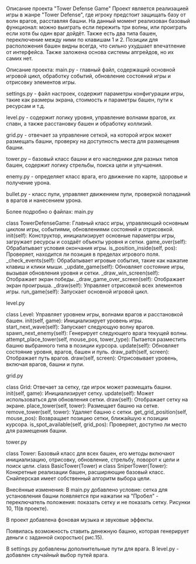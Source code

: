 Описание проекта "Tower Defense Game" Проект является реализацией игры в жанре "Tower Defense", где игроку предстоит
защищать базу от волн врагов, расставляя башни. На данный момент реализован базовый функционал: можно выиграть если
пережить три волны, или проиграть если хотя бы один враг дойдёт. Также есть два типа башен, переключение между ними по
клавишам 1 и 2. Позиции для расположения башен видны всегда, что сильно ухудшает впечатление от интерфейса. Также заложена
основа системы апгрейдов, но их самих нет.

Описание проекта: main.py - главный файл, содержащий основной игровой цикл, обработку событий, обновление состояний игры
и отрисовку элементов игры.

settings.py - файл настроек, содержит параметры конфигурации игры, такие как размеры экрана, стоимость и параметры башен,
пути к ресурсам и т.д.

level.py - содержит логику уровня, управление волнами врагов, их спавн, а также расстановку башен и обработку коллизий.

grid.py - отвечает за управление сеткой, на которой игрок может размещать башни, проверку на доступность места для 
размещения башни.

tower.py – базовый класс башни и его наследники для разных типов башен, содержит логику стрельбы, поиска цели и улучшения.

enemy.py - определяет класс врага, его движение по карте, здоровье и получение урона.

bullet.py - класс пули, управляет движением пули, проверкой попаданий в врагов и нанесением урона.

Более подробно о файлах: main.py

class TowerDefenseGame: Главный класс игры, управляющий основным циклом игры, событиями, обновлениями состояний и 
отрисовкой. init(self): Конструктор, инициализирует основные параметры игры, загружает ресурсы и создаёт объекты уровня
и сетки. game_over(self): Обрабатывает условия окончания игры. is_position_inside(self, pos): Проверяет, находится ли
позиция в пределах игрового поля. _check_events(self): Обрабатывает игровые события, такие как нажатие клавиш и клики 
мыши. _update_game(self): Обновляет состояние игры, вызывая обновления уровня и сетки. _draw_win_screen(self): Отображает
экран победы. _draw_game_over_screen(self): Отображает экран проигрыша. _draw(self): Управляет отрисовкой всех элементов
игры. run_game(self): Запускает основной игровой цикл.

level.py

class Level: Управляет уровнем игры, волнами врагов и расстановкой башен. init(self, game): Инициализирует уровень игры. start_next_wave(self): Запускает следующую волну врагов. spawn_next_enemy(self): Генерирует следующего врага текущей волны. attempt_place_tower(self, mouse_pos, tower_type): Пытается разместить башню выбранного типа в позиции курсора. update(self): Обновляет состояние уровня, врагов, башен и пуль. draw_path(self, screen): Отображает путь врагов. draw(self, screen): Отрисовывает уровень, включая врагов, башни и пули.

grid.py

class Grid: Отвечает за сетку, где игрок может размещать башни. init(self, game): Инициализирует сетку. update(self): Может использоваться для обновления сетки. draw(self): Отображает сетку на экране. place_tower(self, tower): Размещает башню на сетке. remove_tower(self, tower): Удаляет башню с сетки. get_grid_position(self, mouse_pos): Возвращает позицию сетки, ближайшую к позиции курсора. is_spot_available(self, grid_pos): Проверяет, доступно ли место для размещения башни.

tower.py

class Tower: Базовый класс для всех башен, его методы включают инициализацию, отрисовку, обновление, стрельбу, поворот к цели и поиск цели. class BasicTower(Tower) и class SniperTower(Tower): Конкретные реализации башен, расширяющие базовый класс. Снайперская имеет собственный алгоритм выбора цели.

Внесённые изменения: В main.py добавлено условие: сетка для установления башни появляется при нажатии на "Пробел" - переключатель положения: показать сетку и не показать сетку. Рисунки 10, 11(в проекте).

В проект добавлена фоновая музыка и звуковые эффекты.

Появилась возможность ставить денежную башню, которая генерирует деньги с заданной скоростью( рис.15).

В settings.py добавлены дополнительные пути для врага. 
В level.py - добавлен случайный выбор путей врага.
